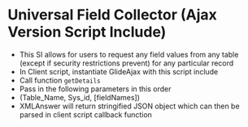 # Universal Field Collector (Ajax Version Script Include)
- This SI allows for users to request any field values from any table (except if security restrictions prevent) for any particular record
- In Client script, instantiate GlideAjax with this script include
- Call function `getDetails`
- Pass in the following parameters in this order
- (Table_Name, Sys_id, [fieldNames])
- XMLAnswer will return stringified JSON object which can then be parsed in client script callback function
